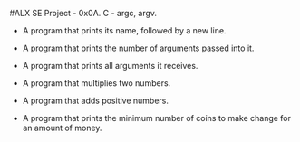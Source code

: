 #ALX SE Project - 0x0A. C - argc, argv.


* A program that prints its name, followed by a new line.


* A program that prints the number of arguments passed into it.


* A program that prints all arguments it receives.


* A program that multiplies two numbers.


* A program that adds positive numbers.


* A program that prints the minimum number of coins to make change for an amount of money.
